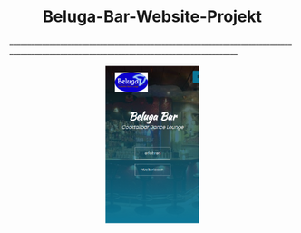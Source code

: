 <h1 align="center" width="100%"  >
    Beluga-Bar-Website-Projekt
</h1>
_____________________________________________________________________________________________________________________________________________

<p align="center" width="100%">
    <img width="33%" src="https://github.com/KhaledBenAbderrahim/Beluga-Bar-Website-Projekt/blob/main/Data/Beluga_app.png?raw=true"> 
</p>
 
